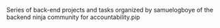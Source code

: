 Series of back-end projects and tasks organized by samuelogboye of the backend ninja community for accountability.pip 
